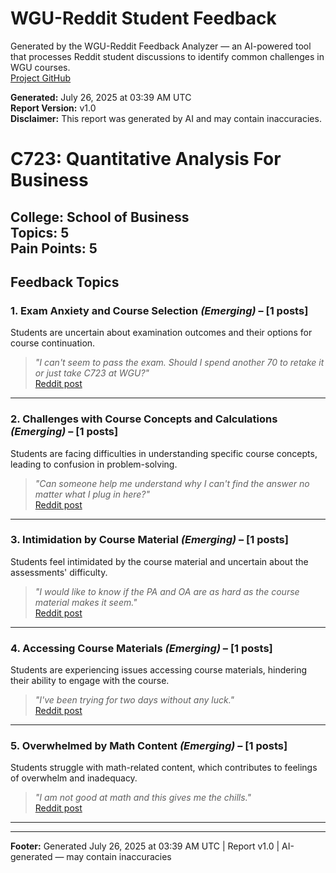 # WGU-Reddit Student Feedback

Generated by the WGU-Reddit Feedback Analyzer — an AI-powered tool that processes Reddit student discussions to identify common challenges in WGU courses.  
[Project GitHub](https://wgudataninja.github.io/wgu-reddit-monitoring-pipeline/)

**Generated:** July 26, 2025 at 03:39 AM UTC  
**Report Version:** v1.0  
**Disclaimer:** This report was generated by AI and may contain inaccuracies.  
# C723: Quantitative Analysis For Business
**College:** School of Business  
**Topics:** 5  
**Pain Points:** 5  
---
## Feedback Topics
### 1. Exam Anxiety and Course Selection _(Emerging)_ – [1 posts]
Students are uncertain about examination outcomes and their options for course continuation.  
> _"I can't seem to pass the exam. Should I spend another 70 to retake it or just take C723 at WGU?"_  
> [Reddit post](https://reddit.com/comments/1ifr41p)  
---
### 2. Challenges with Course Concepts and Calculations _(Emerging)_ – [1 posts]
Students are facing difficulties in understanding specific course concepts, leading to confusion in problem-solving.  
> _"Can someone help me understand why I can't find the answer no matter what I plug in here?"_  
> [Reddit post](https://reddit.com/comments/1j4la68)  
---
### 3. Intimidation by Course Material _(Emerging)_ – [1 posts]
Students feel intimidated by the course material and uncertain about the assessments' difficulty.  
> _"I would like to know if the PA and OA are as hard as the course material makes it seem."_  
> [Reddit post](https://reddit.com/comments/1ixh1kh)  
---
### 4. Accessing Course Materials _(Emerging)_ – [1 posts]
Students are experiencing issues accessing course materials, hindering their ability to engage with the course.  
> _"I've been trying for two days without any luck."_  
> [Reddit post](https://reddit.com/comments/1kots11)  
---
### 5. Overwhelmed by Math Content _(Emerging)_ – [1 posts]
Students struggle with math-related content, which contributes to feelings of overwhelm and inadequacy.  
> _"I am not good at math and this gives me the chills."_  
> [Reddit post](https://reddit.com/comments/1li2crt)  
---
---
**Footer:** Generated July 26, 2025 at 03:39 AM UTC | Report v1.0 | AI-generated — may contain inaccuracies  